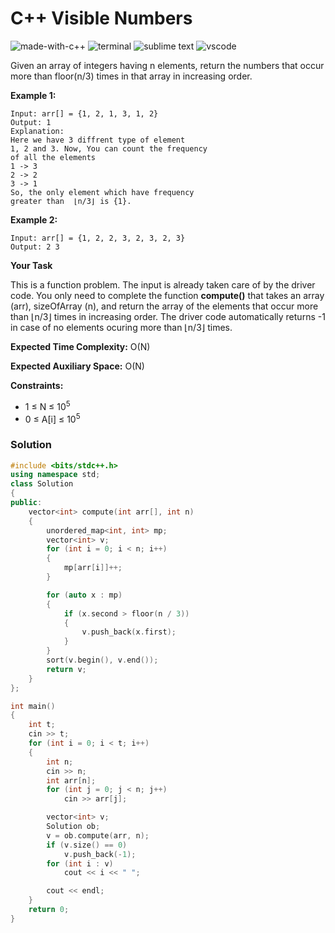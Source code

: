# C++ Visible Numbers
![made-with-c++](https://img.shields.io/badge/Made%20with-C++-007396.svg)
![terminal](https://img.shields.io/badge/Windows%20Terminal-4D4D4D?logo=windows%20terminal&logoColor=white)
![sublime text](https://img.shields.io/badge/sublime_text-%23575757.svg?logo=sublime-text&logoColor=important)
![vscode](https://img.shields.io/badge/Visual_Studio_Code-0078D4?logo=visual%20studio%20code&logoColor=white)

Given an array of integers having n elements, return the numbers that occur more than floor(n/3) times in that array in increasing order.

__Example 1:__
```
Input: arr[] = {1, 2, 1, 3, 1, 2}
Output: 1
Explanation:
Here we have 3 diffrent type of element
1, 2 and 3. Now, You can count the frequency
of all the elements
1 -> 3
2 -> 2
3 -> 1
So, the only element which have frequency
greater than  ⌊n/3⌋ is {1}.
```
__Example 2:__
```
Input: arr[] = {1, 2, 2, 3, 2, 3, 2, 3}
Output: 2 3
```
__Your Task__

This is a function problem. The input is already taken care of by the driver code. You only need to complete the function **compute()** that takes an array (arr), sizeOfArray (n), and return the array of the elements that occur more than ⌊n/3⌋ times in increasing order. The driver code automatically returns -1 in case of no elements ocuring more than ⌊n/3⌋ times.

__Expected Time Complexity:__ O(N)

__Expected Auxiliary Space:__ O(N)

__Constraints:__
- 1 ≤ N ≤ 10<sup>5</sup>
- 0 ≤ A[i] ≤ 10<sup>5</sup>

### Solution
```cpp
#include <bits/stdc++.h>
using namespace std;
class Solution
{
public:
    vector<int> compute(int arr[], int n)
    {
        unordered_map<int, int> mp;
        vector<int> v;
        for (int i = 0; i < n; i++)
        {
            mp[arr[i]]++;
        }

        for (auto x : mp)
        {
            if (x.second > floor(n / 3))
            {
                v.push_back(x.first);
            }
        }
        sort(v.begin(), v.end());
        return v;
    }
};

int main()
{
    int t;
    cin >> t;
    for (int i = 0; i < t; i++)
    {
        int n;
        cin >> n;
        int arr[n];
        for (int j = 0; j < n; j++)
            cin >> arr[j];

        vector<int> v;
        Solution ob;
        v = ob.compute(arr, n);
        if (v.size() == 0)
            v.push_back(-1);
        for (int i : v)
            cout << i << " ";

        cout << endl;
    }
    return 0;
}
```